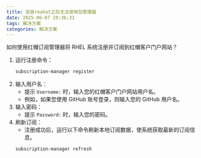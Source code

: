 ```yaml
---
title: 安装reahat之后无法使用包管理器
date: 2025-06-07 19:36:31
tags: 解决方案
categories: 解决方案
---
```


如何使用红帽订阅管理器将 RHEL 系统注册并订阅到红帽客户门户网站？
1.  运行注册命令：
    ```bash
    subscription-manager register
    ```
2.  输入用户名：
    *   提示 `Username:` 时，输入您的红帽客户门户网站用户名。
    *   例如，如果您使用 GitHub 账号登录，则输入您的 GitHub 用户名。
3.  输入密码：
    *   提示 `Password:` 时，输入您的密码。
4.  刷新订阅：
    *   注册成功后，运行以下命令刷新本地订阅数据，使系统获取最新的订阅信息。
    ```bash
    subscription-manager refresh
    ```
